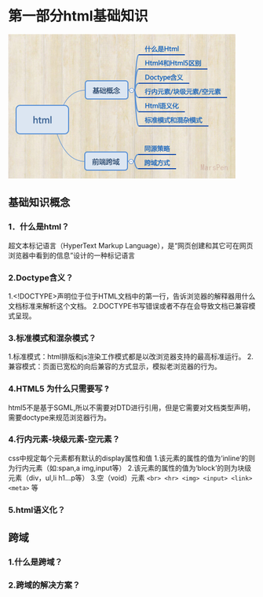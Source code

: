# 第一部分html基础知识
 
![这是html基础思维导图](https://github.com/MarsPen/-notes-summary/blob/master/images/html.png "这是html基础思维导图")

## 基础知识概念

### 1．什么是html？
  超文本标记语言（HyperText Markup Language），是“网页创建和其它可在网页浏览器中看到的信息”设计的一种标记语言
### 2.Doctype含义？
  1.<!DOCTYPE>声明位于位于HTML文档中的第一行，告诉浏览器的解释器用什么文档标准来解析这个文档。
  2.DOCTYPE书写错误或者不存在会导致文档已兼容模式呈现。
### 3.标准模式和混杂模式？
  1.标准模式：html排版和js渲染工作模式都是以改浏览器支持的最高标准运行。
  2.兼容模式：页面已宽松的向后兼容的方式显示，模拟老浏览器的行为。
### 4.HTML5 为什么只需要写 <!DOCTYPE HTML>?
  html5不是基于SGML,所以不需要对DTD进行引用，但是它需要对文档类型声明，需要doctype来规范浏览器行为。
### 4.行内元素-块级元素-空元素？
  css中规定每个元素都有默认的display属性和值
  1.该元素的属性的值为‘inline’的则为行内元素（如:span,a img,input等）
  2.该元素的属性的值为‘block’的则为块级元素（div，ul,li h1...p等）
  3.空（void）元素 `<br> <hr> <img> <input> <link> <meta>` 等
### 5.html语义化？

## 跨域

### 1.什么是跨域？
### 2.跨域的解决方案？




